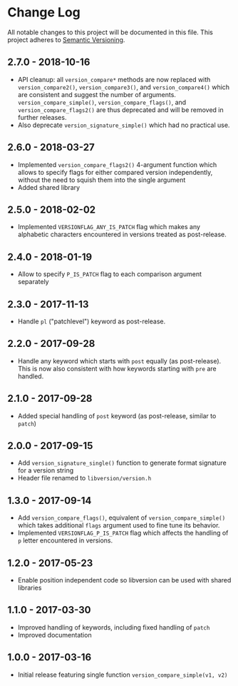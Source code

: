 # Change Log

All notable changes to this project will be documented in this file.
This project adheres to [Semantic Versioning](http://semver.org/).

## 2.7.0 - 2018-10-16
* API cleanup: all `version_compare*` methods are now replaced with
  `version_compare2()`, `version_compare3()`, and `version_compare4()`
  which are consistent and suggest the number of arguments.
  `version_compare_simple()`, `version_compare_flags()`, and
  `version_compare_flags2()` are thus deprecated and will be removed in
  further releases.
* Also deprecate `version_signature_simple()` which had no practical use.

## 2.6.0 - 2018-03-27
* Implemented `version_compare_flags2()` 4-argument function which allows
  to specify flags for either compared version independently, without
  the need to squish them into the single argument
* Added shared library

## 2.5.0 - 2018-02-02
* Implemented `VERSIONFLAG_ANY_IS_PATCH` flag which makes any alphabetic
  characters encountered in versions treated as post-release.

## 2.4.0 - 2018-01-19
* Allow to specify `P_IS_PATCH` flag to each comparison argument separately

## 2.3.0 - 2017-11-13
* Handle `pl` ("patchlevel") keyword as post-release.

## 2.2.0 - 2017-09-28
* Handle any keyword which starts with `post` equally (as post-release). This
  is now also consistent with how keywords starting with `pre` are handled.

## 2.1.0 - 2017-09-28
* Added special handling of `post` keyword (as post-release, similar to `patch`)

## 2.0.0 - 2017-09-15
* Add `version_signature_single()` function to generate format signature
  for a version string
* Header file renamed to `libversion/version.h`

## 1.3.0 - 2017-09-14
* Add `version_compare_flags()`, equivalent of `version_compare_simple()`
  which takes additional `flags` argument used to fine tune its
  behavior.
* Implemented `VERSIONFLAG_P_IS_PATCH` flag which affects the handling
  of `p` letter encountered in versions.

## 1.2.0 - 2017-05-23
* Enable position independent code so libversion can be used with shared libraries

## 1.1.0 - 2017-03-30
* Improved handling of keywords, including fixed handling of `patch`
* Improved documentation

## 1.0.0 - 2017-03-16
* Initial release featuring single function `version_compare_simple(v1, v2)`
